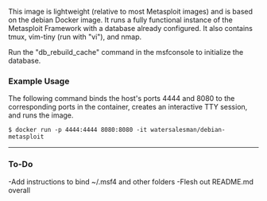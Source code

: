 This image is lightweight (relative to most Metasploit images) and
is based on the debian Docker image. It runs a fully functional instance of
the Metasploit Framework with a database already configured.
It also contains tmux, vim-tiny (run with "vi"), and nmap.

Run the "db_rebuild_cache" command in the msfconsole to initialize the database.

### Example Usage
The following command binds the host's ports 4444 and 8080 to the corresponding
ports in the container, creates an interactive TTY session, and runs the image.

```
$ docker run -p 4444:4444 8080:8080 -it watersalesman/debian-metasploit
```
***
### To-Do
-Add instructions to bind ~/.msf4 and other folders
-Flesh out README.md overall
